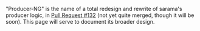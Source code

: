 "Producer-NG" is the name of a total redesign and rewrite of sarama's producer logic, in [Pull Request #132](https://github.com/Shopify/sarama/pull/132) (not yet quite merged, though it will be soon). This page will serve to document its broader design.